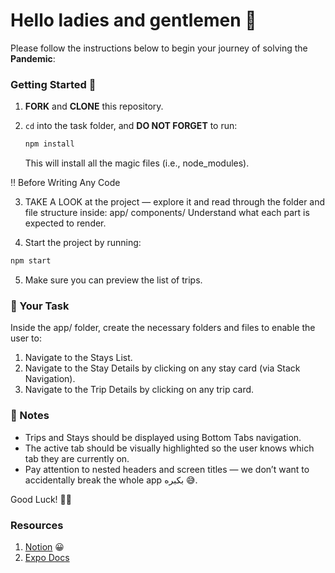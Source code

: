 # Hello ladies and gentlemen 🫡

Please follow the instructions below to begin your journey of solving the **Pandemic**:

### Getting Started 🧨

1. **FORK** and **CLONE** this repository.
2. `cd` into the task folder, and **DO NOT FORGET** to run:

   ```bash
   npm install
   ```

   This will install all the magic files (i.e., node_modules).

‼️ Before Writing Any Code

3. TAKE A LOOK at the project — explore it and read through the folder and file structure inside:
   app/
   components/
Understand what each part is expected to render.

4. Start the project by running:

```bash
npm start
```
5. Make sure you can preview the list of trips.

### 📝 Your Task
Inside the app/ folder, create the necessary folders and files to enable the user to:
1. Navigate to the Stays List.
2. Navigate to the Stay Details by clicking on any stay card (via Stack Navigation).
3. Navigate to the Trip Details by clicking on any trip card.


### 📌 Notes
- Trips and Stays should be displayed using Bottom Tabs navigation.
- The active tab should be visually highlighted so the user knows which tab they are currently on.
- Pay attention to nested headers and screen titles — we don’t want to accidentally break the whole app بكبره 😅.

Good Luck! 🤞😉

### Resources
1. [Notion](https://www.notion.so/10-Navigation-1c9f3e92b8f680ea8e8af4ccb8ab2964?source=copy_link) 😀
2. [Expo Docs](https://docs.expo.dev/router/basics/core-concepts/)

